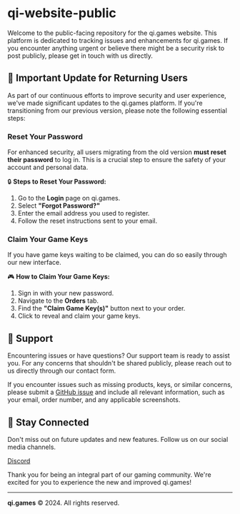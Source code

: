 # qi-website-public

Welcome to the public-facing repository for the qi.games website. This platform is dedicated to tracking issues and enhancements for qi.games. If you encounter anything urgent or believe there might be a security risk to post publicly, please get in touch with us directly.

## 🚀 Important Update for Returning Users

As part of our continuous efforts to improve security and user experience, we've made significant updates to the qi.games platform. If you're transitioning from our previous version, please note the following essential steps:

### Reset Your Password

For enhanced security, all users migrating from the old version **must reset their password** to log in. This is a crucial step to ensure the safety of your account and personal data.

🔒 **Steps to Reset Your Password:**

1. Go to the **Login** page on qi.games.
2. Select **"Forgot Password?"**
3. Enter the email address you used to register.
4. Follow the reset instructions sent to your email.

### Claim Your Game Keys

If you have game keys waiting to be claimed, you can do so easily through our new interface.

🎮 **How to Claim Your Game Keys:**

1. Sign in with your new password.
2. Navigate to the **Orders** tab.
3. Find the **"Claim Game Key(s)"** button next to your order.
4. Click to reveal and claim your game keys.

## 🤝 Support

Encountering issues or have questions? Our support team is ready to assist you. For any concerns that shouldn't be shared publicly, please reach out to us directly through our contact form.

If you encounter issues such as missing products, keys, or similar concerns, please submit a [GitHub issue](https://github.com/QI-Software/qi-website-public/issues) and include all relevant information, such as your email, order number, and any applicable screenshots.

## 🌟 Stay Connected

Don't miss out on future updates and new features. Follow us on our social media channels.

[Discord](https://discord.gg/deadmatter)

Thank you for being an integral part of our gaming community. We're excited for you to experience the new and improved qi.games!

---

**qi.games** © 2024. All rights reserved.
